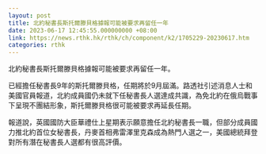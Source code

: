 ```yaml
---
layout: post
title: 北約秘書長斯托爾滕貝格據報可能被要求再留任一年
date: 2023-06-17 12:45:55.000000000 +08:00
link: https://news.rthk.hk/rthk/ch/component/k2/1705229-20230617.htm
categories: rthk
---
```


北約秘書長斯托爾滕貝格據報可能被要求再留任一年。

已經擔任秘書長9年的斯托爾滕貝格，任期將於9月屆滿。路透社引述消息人士和美國官員報道，北約成員國仍未就下任秘書長人選達成共識，為免北約在俄烏戰事下呈現不團結形象，斯托爾滕貝格很可能被要求再延長任期。

報道說，英國國防大臣華禮仕上星期表示願意擔任北約秘書長一職，但部分成員國力推北約首位女秘書長，丹麥首相弗雷澤里克森成為熱門人選之一，美國總統拜登對所有潛在秘書長人選都有很高評價。
